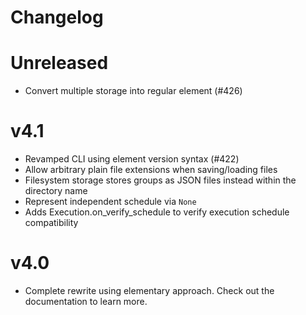 # Changelog

<!-- Please add changes under the Unreleased section that reads 'No current changes' otherwise -->

# Unreleased

- Convert multiple storage into regular element (#426)

# v4.1

- Revamped CLI using element version syntax  (#422)
- Allow arbitrary plain file extensions when saving/loading files
- Filesystem storage stores groups as JSON files instead within the directory name
- Represent independent schedule via `None`
- Adds Execution.on_verify_schedule to verify execution schedule compatibility

# v4.0

- Complete rewrite using elementary approach. Check out the documentation to learn more.
